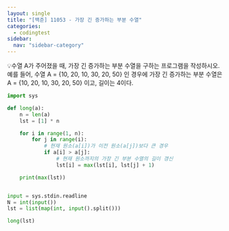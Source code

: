 ```yaml
---
layout: single
title: "[백준] 11053 - 가장 긴 증가하는 부분 수열"
categories:
  - codingtest
sidebar:
  nav: "sidebar-category"
---
```


💡수열 A가 주어졌을 때, 가장 긴 증가하는 부분 수열을 구하는 프로그램을 작성하시오.<br />
예를 들어, 수열 A = {10, 20, 10, 30, 20, 50} 인 경우에 가장 긴 증가하는 부분 수열은 A = {10, 20, 10, 30, 20, 50} 이고, 길이는 4이다.

``` python
import sys

def long(a):
    n = len(a)
    lst = [1] * n

    for i in range(1, n):
        for j in range(i):
            # 현재 원소(a[i])가 이전 원소(a[j])보다 큰 경우
            if a[i] > a[j]:
                # 현재 원소까지의 가장 긴 부분 수열의 길이 갱신
                lst[i] = max(lst[i], lst[j] + 1)

    print(max(lst))


input = sys.stdin.readline
N = int(input())
lst = list(map(int, input().split()))

long(lst)
```
